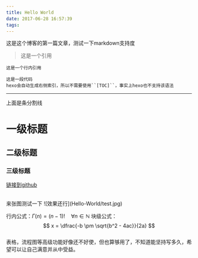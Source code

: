 ```yaml
---
title: Hello World
date: 2017-06-28 16:57:39
tags: 
---
```



这是这个博客的第一篇文章，测试一下markdown支持度
>这是一个引用

`这是一个行内引用`

```
这是一段代码
hexo会自动生成右侧索引，所以不需要使用``[TOC]``，事实上hexo也不支持该语法
```

---
上面是条分割线




# 一级标题

## 二级标题

### 三级标题

[链接到github](https://github.com/foooooops)

<br>
来张图测试一下
![效果还行](Hello-World/test.jpg)
<br>

行内公式：$\Gamma(n) = (n-1)!\quad\forall n\in\mathbb N$
块级公式：
 $$	x = \dfrac{-b \pm \sqrt{b^2 - 4ac}}{2a} $$
<br>
表格，流程图等高级功能好像还不好使，但也算够用了，不知道能坚持写多久，希望可以让自己满意并从中受益。

